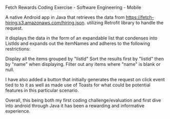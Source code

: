 Fetch Rewards Coding Exercise - Software Engineering - Mobile

A native Android app in Java that retrieves the data from https://fetch-hiring.s3.amazonaws.com/hiring.json.
utilizing Retrofit library to handle the request.

it displays the data in the form of an expandable list that condenses into ListIds and expands out the itemNames 
and adheres to the following restrictions:

Display all the items grouped by "listId"
Sort the results first by "listId" then by "name" when displaying.
Filter out any items where "name" is blank or null.

I have also added a button that initially generates the request on click event tied to to it as well as 
made use of Toasts for what could be potential features in this particular scenario. 

Overall, this being both my first coding challenge/evaluation and first dive into android through Java it
has been a rewarding and informative experience.
